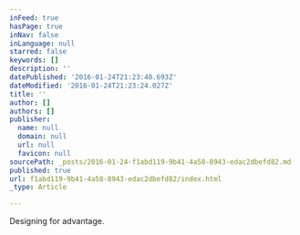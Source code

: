 ```yaml
---
inFeed: true
hasPage: true
inNav: false
inLanguage: null
starred: false
keywords: []
description: ''
datePublished: '2016-01-24T21:23:40.693Z'
dateModified: '2016-01-24T21:23:24.027Z'
title: ''
author: []
authors: []
publisher:
  name: null
  domain: null
  url: null
  favicon: null
sourcePath: _posts/2016-01-24-f1abd119-9b41-4a58-8943-edac2dbefd82.md
published: true
url: f1abd119-9b41-4a58-8943-edac2dbefd82/index.html
_type: Article

---
```

Designing for advantage.